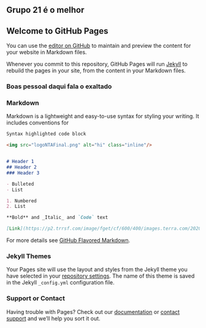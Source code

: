 ## Grupo 21 é o melhor

## Welcome to GitHub Pages

You can use the [editor on GitHub](https://github.com/TonyZS/IPM21/edit/gh-pages/index.md) to maintain and preview the content for your website in Markdown files.

Whenever you commit to this repository, GitHub Pages will run [Jekyll](https://jekyllrb.com/) to rebuild the pages in your site, from the content in your Markdown files.

### Boas pessoal daqui fala o exaltado

### Markdown

Markdown is a lightweight and easy-to-use syntax for styling your writing. It includes conventions for

```markdown
Syntax highlighted code block

<img src="logoNTAFinal.png" alt="hi" class="inline"/>


# Header 1
## Header 2
### Header 3

- Bulleted
- List

1. Numbered
2. List

**Bold** and _Italic_ and `Code` text

[Link](https://p2.trrsf.com/image/fget/cf/600/400/images.terra.com/2020/08/14/o-gatinho-de-cada-signo-15721.jpeg) [Image](src)
```

For more details see [GitHub Flavored Markdown](https://guides.github.com/features/mastering-markdown/).

### Jekyll Themes

Your Pages site will use the layout and styles from the Jekyll theme you have selected in your [repository settings](https://github.com/TonyZS/IPM21/settings). The name of this theme is saved in the Jekyll `_config.yml` configuration file.

### Support or Contact

Having trouble with Pages? Check out our [documentation](https://docs.github.com/categories/github-pages-basics/) or [contact support](https://github.com/contact) and we’ll help you sort it out.
